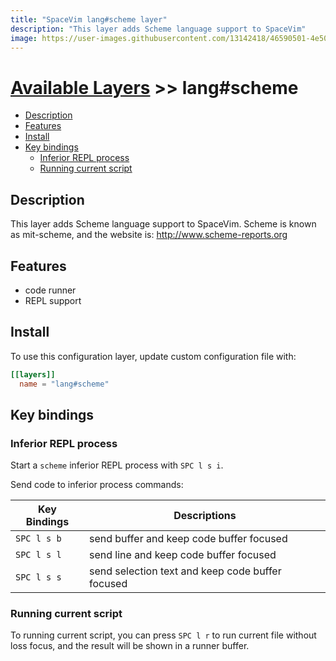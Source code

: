 ```yaml
---
title: "SpaceVim lang#scheme layer"
description: "This layer adds Scheme language support to SpaceVim"
image: https://user-images.githubusercontent.com/13142418/46590501-4e50b100-cae6-11e8-9366-6772d129a13b.png
---
```


# [Available Layers](../../) >> lang#scheme

<!-- vim-markdown-toc GFM -->

- [Description](#description)
- [Features](#features)
- [Install](#install)
- [Key bindings](#key-bindings)
  - [Inferior REPL process](#inferior-repl-process)
  - [Running current script](#running-current-script)

<!-- vim-markdown-toc -->

## Description

This layer adds Scheme language support to SpaceVim. Scheme is known as mit-scheme, and the website is: <http://www.scheme-reports.org>


## Features

- code runner
- REPL support

## Install

To use this configuration layer, update custom configuration file with:

```toml
[[layers]]
  name = "lang#scheme"
```

## Key bindings

### Inferior REPL process

Start a `scheme` inferior REPL process with `SPC l s i`.

Send code to inferior process commands:

| Key Bindings | Descriptions                                     |
| ------------ | ------------------------------------------------ |
| `SPC l s b`  | send buffer and keep code buffer focused         |
| `SPC l s l`  | send line and keep code buffer focused           |
| `SPC l s s`  | send selection text and keep code buffer focused |


### Running current script

To running current script, you can press `SPC l r`
to run current file without loss focus,
and the result will be shown in a runner buffer.
